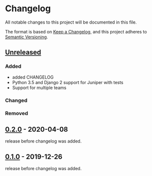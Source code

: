 # Changelog
All notable changes to this project will be documented in this file.

The format is based on [Keep a Changelog](https://keepachangelog.com/en/1.0.0/),
and this project adheres to [Semantic Versioning](https://semver.org/spec/v2.0.0.html).

## [Unreleased]

### Added
- added CHANGELOG
- Python 3.5 and Django 2 support for Juniper with tests
- Support for multiple teams
### Changed
### Removed

## [0.2.0] - 2020-04-08

release before changelog was added.

## [0.1.0] - 2019-12-26

release before changelog was added.

[Unreleased]: https://github.com/appsembler/tahoe-lti/compare/release-0.2.0...HEAD
[0.2.0]: https://github.com/appsembler/tahoe-lti/releases/compare/release-0.1.0..release-0.2.0
[0.1.0]: https://github.com/appsembler/tahoe-lti/releases/tag/release-0.1.0
